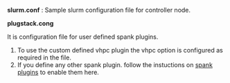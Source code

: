 **slurm.conf** : Sample slurm configuration file for controller node.

**plugstack.cong**

It is configuration file for user defined spank plugins. 

1. To use the custom defined vhpc plugin the vhpc option is configured as required in the file.
2. If you define any other spank plugin. follow the instuctions on [spank plugins](https://slurm.schedmd.com/spank.html) to enable them here. 
